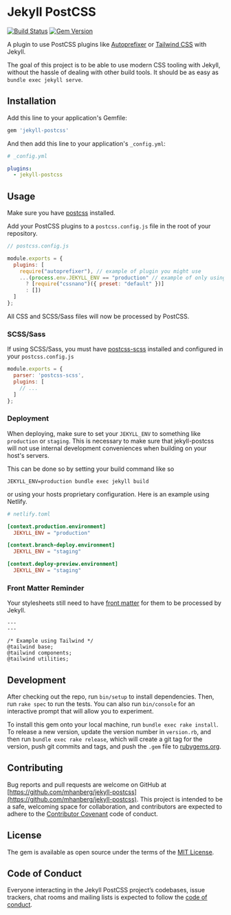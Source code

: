 # Jekyll  PostCSS
[![Build Status](https://travis-ci.com/mhanberg/jekyll-postcss.svg?branch=master)](https://travis-ci.com/mhanberg/jekyll-postcss)
[![Gem Version](https://badge.fury.io/rb/jekyll-postcss.svg)](https://badge.fury.io/rb/jekyll-postcss)

A plugin to use PostCSS plugins like [Autoprefixer](https://github.com/postcss/autoprefixer) or [Tailwind CSS](https://github.com/tailwindcss/tailwindcss) with Jekyll.

The goal of this project is to be able to use modern CSS tooling with Jekyll, without the hassle of dealing with other build tools. It should be as easy as `bundle exec jekyll serve`.

## Installation

Add this line to your application's Gemfile:

```ruby
gem 'jekyll-postcss'
```

And then add this line to your application's `_config.yml`:

```yml
# _config.yml

plugins:
  - jekyll-postcss
```

## Usage

Make sure you have [postcss](https://github.com/postcss/postcss) installed.

Add your PostCSS plugins to a `postcss.config.js` file in the root of your repository.

```javascript
// postcss.config.js

module.exports = {
  plugins: [
    require("autoprefixer"), // example of plugin you might use
    ...(process.env.JEKYLL_ENV == "production" // example of only using a plugin in production
      ? [require("cssnano")({ preset: "default" })]
      : [])
  ]
};
```

All CSS and SCSS/Sass files will now be processed by PostCSS.

### SCSS/Sass

If using SCSS/Sass, you must have [postcss-scss](https://github.com/postcss/postcss-scss) installed and configured in your `postcss.config.js`

```javascript
module.exports = {
  parser: 'postcss-scss',
  plugins: [
    // ...
  ]
};
```

### Deployment

When deploying, make sure to set your `JEKYLL_ENV` to something like `production` or `staging`. This is necessary to make sure that jekyll-postcss will not use internal development conveniences when building on your host's servers.

This can be done so by setting your build command like so

```shell
JEKYLL_ENV=production bundle exec jekyll build
```

or using your hosts proprietary configuration. Here is an example using Netlify.

```toml
# netlify.toml

[context.production.environment]
  JEKYLL_ENV = "production"

[context.branch-deploy.environment]
  JEKYLL_ENV = "staging"

[context.deploy-preview.environment]
  JEKYLL_ENV = "staging"
```

### Front Matter Reminder

Your stylesheets still need to have [front matter](https://jekyllrb.com/docs/step-by-step/03-front-matter/) for them to be processed by Jekyll.

```
---
---

/* Example using Tailwind */
@tailwind base;
@tailwind components;
@tailwind utilities;
```

## Development

After checking out the repo, run `bin/setup` to install dependencies. Then, run `rake spec` to run the tests. You can also run `bin/console` for an interactive prompt that will allow you to experiment.

To install this gem onto your local machine, run `bundle exec rake install`. To release a new version, update the version number in `version.rb`, and then run `bundle exec rake release`, which will create a git tag for the version, push git commits and tags, and push the `.gem` file to [rubygems.org](https://rubygems.org).

## Contributing

Bug reports and pull requests are welcome on GitHub at [https://github.com/mhanberg/jekyll-postcss](https://github.com/mhanberg/jekyll-postcss). This project is intended to be a safe, welcoming space for collaboration, and contributors are expected to adhere to the [Contributor Covenant](http://contributor-covenant.org) code of conduct.

## License

The gem is available as open source under the terms of the [MIT License](https://opensource.org/licenses/MIT).

## Code of Conduct

Everyone interacting in the Jekyll PostCSS project’s codebases, issue trackers, chat rooms and mailing lists is expected to follow the [code of conduct](https://github.com/mhanberg/jekyll-postcss/blob/master/CODE_OF_CONDUCT.md).
